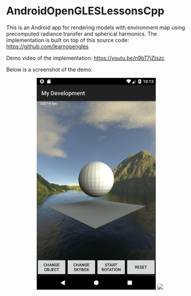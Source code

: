 # AndroidOpenGLESLessonsCpp
This is an Android app for rendering models with environment map using precomputed radiance transfer and spherical harmonics.
The implementation is built on top of this source code: https://github.com/learnopengles

Demo video of the implementation: https://youtu.be/n9bT7jZtszc

Below is a screenshot of the demo:
<p align="center">
  <img src="https://github.com/karaianas/AndroidOpenGLESLessonsCpp/blob/master/app/src/main/assets/screenshots/sphere_mountain_rot.png" width="320">
  <img src="https://github.com/karaianas/AndroidOpenGLESLessonsCpp/blob/master/app/src/main/assets/screenshots/max_mountain_rot.png.png" width="320">
</p>
